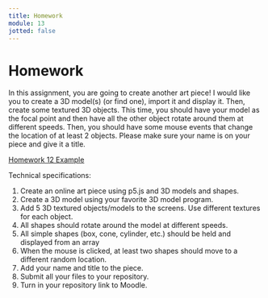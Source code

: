 ```yaml
---
title: Homework
module: 13
jotted: false
---
```


# Homework

In this assignment, you are going to create another art piece! I would like you to create a 3D model(s) (or find one), import it and display it.  Then, create some textured 3D objects. This time, you should have your model as the focal point and then have all the other object rotate around them at different speeds.  Then, you should have some mouse events that change the location of at least 2 objects. Please make sure your name is on your piece and give it a title.

<a href="https://github.com/Montana-Media-Arts/220_CreativeCoding2-Spring2024-Samples/tree/main/Homework%2012" target="_blank_">Homework 12 Example</a>

Technical specifications:

1. Create an online art piece using p5.js and 3D models and shapes.
2. Create a 3D model using your favorite 3D model program.
3. Add 5 3D textured objects/models to the screens. Use different textures for each object.
4. All shapes should rotate around the model at different speeds.
5. All simple shapes (box, cone, cylinder, etc.) should be held and displayed from an array
6. When the mouse is clicked, at least two shapes should move to a different random location.
7. Add your name and title to the piece.
8. Submit all your files to your repository.
9. Turn in your repository link to Moodle.

